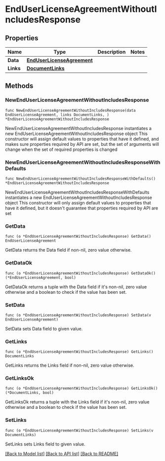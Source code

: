 # EndUserLicenseAgreementWithoutIncludesResponse

## Properties

Name | Type | Description | Notes
------------ | ------------- | ------------- | -------------
**Data** | [**EndUserLicenseAgreement**](EndUserLicenseAgreement.md) |  | 
**Links** | [**DocumentLinks**](DocumentLinks.md) |  | 

## Methods

### NewEndUserLicenseAgreementWithoutIncludesResponse

`func NewEndUserLicenseAgreementWithoutIncludesResponse(data EndUserLicenseAgreement, links DocumentLinks, ) *EndUserLicenseAgreementWithoutIncludesResponse`

NewEndUserLicenseAgreementWithoutIncludesResponse instantiates a new EndUserLicenseAgreementWithoutIncludesResponse object
This constructor will assign default values to properties that have it defined,
and makes sure properties required by API are set, but the set of arguments
will change when the set of required properties is changed

### NewEndUserLicenseAgreementWithoutIncludesResponseWithDefaults

`func NewEndUserLicenseAgreementWithoutIncludesResponseWithDefaults() *EndUserLicenseAgreementWithoutIncludesResponse`

NewEndUserLicenseAgreementWithoutIncludesResponseWithDefaults instantiates a new EndUserLicenseAgreementWithoutIncludesResponse object
This constructor will only assign default values to properties that have it defined,
but it doesn't guarantee that properties required by API are set

### GetData

`func (o *EndUserLicenseAgreementWithoutIncludesResponse) GetData() EndUserLicenseAgreement`

GetData returns the Data field if non-nil, zero value otherwise.

### GetDataOk

`func (o *EndUserLicenseAgreementWithoutIncludesResponse) GetDataOk() (*EndUserLicenseAgreement, bool)`

GetDataOk returns a tuple with the Data field if it's non-nil, zero value otherwise
and a boolean to check if the value has been set.

### SetData

`func (o *EndUserLicenseAgreementWithoutIncludesResponse) SetData(v EndUserLicenseAgreement)`

SetData sets Data field to given value.


### GetLinks

`func (o *EndUserLicenseAgreementWithoutIncludesResponse) GetLinks() DocumentLinks`

GetLinks returns the Links field if non-nil, zero value otherwise.

### GetLinksOk

`func (o *EndUserLicenseAgreementWithoutIncludesResponse) GetLinksOk() (*DocumentLinks, bool)`

GetLinksOk returns a tuple with the Links field if it's non-nil, zero value otherwise
and a boolean to check if the value has been set.

### SetLinks

`func (o *EndUserLicenseAgreementWithoutIncludesResponse) SetLinks(v DocumentLinks)`

SetLinks sets Links field to given value.



[[Back to Model list]](../README.md#documentation-for-models) [[Back to API list]](../README.md#documentation-for-api-endpoints) [[Back to README]](../README.md)


